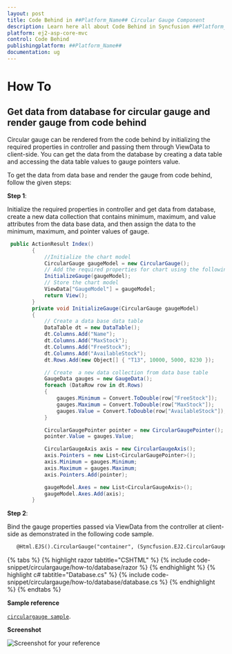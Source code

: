 ```yaml
---
layout: post
title: Code Behind in ##Platform_Name## Circular Gauge Component
description: Learn here all about Code Behind in Syncfusion ##Platform_Name## Circular Gauge component and more.
platform: ej2-asp-core-mvc
control: Code Behind
publishingplatform: ##Platform_Name##
documentation: ug
---
```


# How To

<!-- markdownlint-disable MD036 -->

## Get data from database for circular gauge and render gauge from code behind

<!-- markdownlint-disable MD033 -->
Circular gauge can be rendered from the code behind by initializing the required properties in controller and passing them through ViewData to client-side. You can get the data from the database by creating a data table and accessing the data table values to gauge pointers value.

To get the data from data base and render the gauge from code behind, follow the given steps:

**Step 1**:

<!-- markdownlint-disable MD031 -->
Initialize the required properties in controller and get data from database, create a new data collection that contains minimum, maximum, and value attributes from the data base data, and then assign the data to the minimum, maximum, and pointer values of gauge.

```cs
 public ActionResult Index()
        {
            //Initialize the chart model
            CircularGauge gaugeModel = new CircularGauge();
            // Add the required properties for chart using the following method
            InitializeGauge(gaugeModel);
            // Store the chart model
            ViewData["GaugeModel"] = gaugeModel;
            return View();
        }
        private void InitializeGauge(CircularGauge gaugeModel)
        {
            // Create a data base data table
            DataTable dt = new DataTable();
            dt.Columns.Add("Name");
            dt.Columns.Add("MaxStock");
            dt.Columns.Add("FreeStock");
            dt.Columns.Add("AvailableStock");
            dt.Rows.Add(new Object[] { "T13", 10000, 5000, 8230 });

            // Create  a new data collection from data base table
            GaugeData gauges = new GaugeData();
            foreach (DataRow row in dt.Rows)
            {
                gauges.Minimum = Convert.ToDouble(row["FreeStock"]);
                gauges.Maximum = Convert.ToDouble(row["MaxStock"]);
                gauges.Value = Convert.ToDouble(row["AvailableStock"]);
            }

            CircularGaugePointer pointer = new CircularGaugePointer();
            pointer.Value = gauges.Value;

            CircularGaugeAxis axis = new CircularGaugeAxis();
            axis.Pointers = new List<CircularGaugePointer>();
            axis.Minimum = gauges.Minimum;
            axis.Maximum = gauges.Maximum;
            axis.Pointers.Add(pointer);

            gaugeModel.Axes = new List<CircularGaugeAxis>();
            gaugeModel.Axes.Add(axis);
        }
```

**Step 2**:

Bind the gauge properties passed via ViewData from the controller at client-side as demonstrated in the following code sample.

```html
   @Html.EJS().CircularGauge("container", (Syncfusion.EJ2.CircularGauge.CircularGauge)ViewData["GaugeModel"]).Render();
```

{% tabs %}
{% highlight razor tabtitle="CSHTML" %}
{% include code-snippet/circulargauge/how-to/database/razor %}
{% endhighlight %}
{% highlight c# tabtitle="Database.cs" %}
{% include code-snippet/circulargauge/how-to/database/database.cs %}
{% endhighlight %}
{% endtabs %}



**Sample reference**

[`circulargauge sample`](https://github.com/SyncfusionExamples/How-to-get-data-for-circular-gauge-from-database-and-render-gauge-from-code-behind).

**Screenshot**

![Screenshot for your reference](../images/database.png)